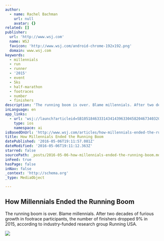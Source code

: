 ```yaml
---
author:
  - name: Rachel Bachman
    url: null
    avatar: {}
related: []
publisher:
  url: 'http://www.wsj.com'
  name: WSJ
  favicon: 'http://www.wsj.com/android-chrome-192x192.png'
  domain: www.wsj.com
keywords:
  - millennials
  - run
  - runner
  - '2015'
  - event
  - 5ks
  - half-marathon
  - footraces
  - number
  - finishers
description: 'The running boom is over. Blame millennials. After two decades of furious growth in footrace participants, the number of finishers dropped 9% in 2015, according to industry-funded research group Running USA.'
inLanguage: en
app_links:
  - url: 'wsj://launch?articleid=SB10518463331434143963304582046734032013396&headline=The%20running%20boom%20is%20over%2C%20and%20you%20can%20blame%20millennials&weburl=http://www.wsj.com/articles/SB10518463331434143963304582046734032013396'
    type: ios
    namespace: ai
isBasedOnUrl: 'http://www.wsj.com/articles/how-millennials-ended-the-running-boom-1462473195'
title: How Millennials Ended the Running Boom
datePublished: '2016-05-06T19:11:57.081Z'
dateModified: '2016-05-06T19:11:12.363Z'
starred: false
sourcePath: _posts/2016-05-06-how-millennials-ended-the-running-boom.md
inFeed: true
hasPage: false
inNav: false
_context: 'http://schema.org'
_type: MediaObject

---
```

<article style=""><h1>How Millennials Ended the Running Boom</h1><p>The running boom is over. Blame millennials. After two decades of furious growth in footrace participants, the number of finishers dropped 9% in 2015, according to industry-funded research group Running USA.</p><img src="https://si.wsj.net/public/resources/images/P1-BX328_CATDOO_P_20160505224851.jpg" /></article>